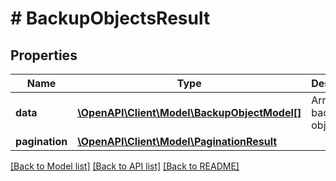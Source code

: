 # # BackupObjectsResult

## Properties

Name | Type | Description | Notes
------------ | ------------- | ------------- | -------------
**data** | [**\OpenAPI\Client\Model\BackupObjectModel[]**](BackupObjectModel.md) | Array of backup objects. |
**pagination** | [**\OpenAPI\Client\Model\PaginationResult**](PaginationResult.md) |  |

[[Back to Model list]](../../README.md#models) [[Back to API list]](../../README.md#endpoints) [[Back to README]](../../README.md)
